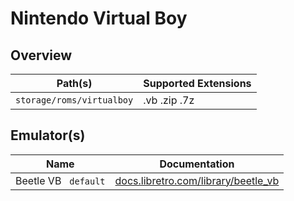 # Nintendo Virtual Boy

## Overview

| Path(s) | Supported Extensions |
| --- | --- |
| `storage/roms/virtualboy` | .vb .zip .7z |

## Emulator(s)

| Name | Documentation |
| --- | --- |
| Beetle VB &nbsp; `default` | [docs.libretro.com/library/beetle_vb](https://docs.libretro.com/library/beetle_vb/) |